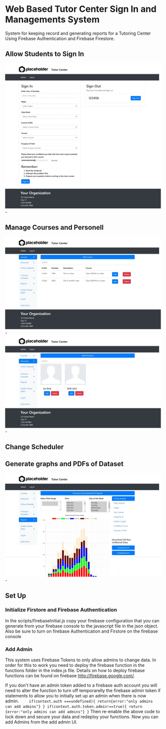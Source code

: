 # Web Based Tutor Center Sign In and Managements System
System for keeping record and generating reports for a Tutoring Center Using Firebase Authentication and Firebase Firestore. 

## Allow Students to Sign In 

![sign-in-page-screenshot](https://raw.githubusercontent.com/kf7mxe/Web-Based-Tutor-Center-Sign-In-and-Managements-System/master/other/sign-in-page-screenshot.jpeg)-

## Manage Courses and Personell

![courses-page](https://raw.githubusercontent.com/kf7mxe/Web-Based-Tutor-Center-Sign-In-and-Managements-System/master/other/courses-page.jpeg)-
![personnel-example-page](https://raw.githubusercontent.com/kf7mxe/Web-Based-Tutor-Center-Sign-In-and-Managements-System/master/other/personnel-example-page.jpeg)-

## Change Scheduler

## Generate graphs and PDFs of Dataset
![reports-page](https://raw.githubusercontent.com/kf7mxe/Web-Based-Tutor-Center-Sign-In-and-Managements-System/master/other/reports-page.jpeg)-

## Set Up

### Initialize Firstore and Firebase Authentication
In the scripts/firebaseInitial.js copy your firebase configuration that you can generate from your firebase console to the javascript file in the json object.
Also be sure to turn on firebase Authentication and Firstore on the firebase console

### Add Admin
This system uses Firebase Tokens to only allow admins to change data. 
In order for this to work you need to deploy the firebase function in the functions folder in the index.js file. Details on how to deploy firebase functions can be found on firebase http://firebase.google.com/. 

If you don't have an admin token added to a firebase auth account you will need to alter the function to turn off temporarelly the firebase admin token if statements to allow you to initially set up an admin when there is now admin. 
`    if(context.auth ===undefined){
      return{error:"only admins can add admins"}
    }
    if(context.auth.token.admin!==true){
        return {error:"only admins can add admins"}
    }`
Then re-enable the above code to lock down and secure your data and redeploy your functions. Now you can add Admins from the add admin UI.



